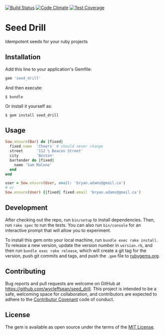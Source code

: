 [![Build Status](https://travis-ci.org/wycleffsean/sowed.svg)](https://travis-ci.org/wycleffsean/sowed)
[![Code Climate](https://codeclimate.com/github/wycleffsean/sowed/badges/gpa.svg)](https://codeclimate.com/github/wycleffsean/sowed)
[![Test Coverage](https://codeclimate.com/github/wycleffsean/sowed/badges/coverage.svg)](https://codeclimate.com/github/wycleffsean/sowed/coverage)

# Seed Drill

Idempotent seeds for your ruby projects

## Installation

Add this line to your application's Gemfile:

```ruby
gem 'seed_drill'
```

And then execute:

    $ bundle

Or install it yourself as:

    $ gem install seed_drill

## Usage

```ruby
Sow.ensure(Bar) do |fixed|
  fixed.name  'Cheers' # should never change
  street      '112 ½ Beacon Street'
  city        'Boston'
  bartender do |fixed|
    name 'Sam Malone'
  end
end

user = Sow.ensure(User, email: 'bryan.adams@gmail.ca')
# or
Sow.ensure(User) {|fixed| fixed.email 'bryan.adams@gmail.ca')
```

## Development

After checking out the repo, run `bin/setup` to install dependencies. Then, run `rake spec` to run the tests. You can also run `bin/console` for an interactive prompt that will allow you to experiment.

To install this gem onto your local machine, run `bundle exec rake install`. To release a new version, update the version number in `version.rb`, and then run `bundle exec rake release`, which will create a git tag for the version, push git commits and tags, and push the `.gem` file to [rubygems.org](https://rubygems.org).

## Contributing

Bug reports and pull requests are welcome on GitHub at https://github.com/wycleffsean/seed_drill. This project is intended to be a safe, welcoming space for collaboration, and contributors are expected to adhere to the [Contributor Covenant](CODE_OF_CONDUCT.md) code of conduct.


## License

The gem is available as open source under the terms of the [MIT License](http://opensource.org/licenses/MIT).

